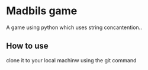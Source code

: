 # Madbils game 

A game using python which uses string concantention..

## How to use
 clone it to your local machinw using the git command
